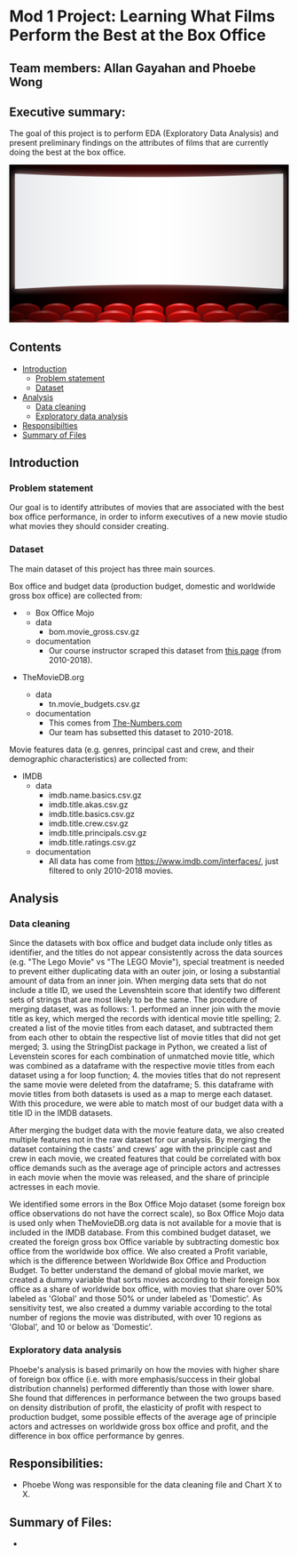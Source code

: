 # Mod 1 Project: Learning What Films Perform the Best at the Box Office

## Team members: Allan Gayahan and Phoebe Wong

## Executive summary:

The goal of this project is to perform EDA (Exploratory Data Analysis) and present preliminary findings on the attributes of films that are currently doing the best at the box office. 

![Movie theater pic](Movie-Theater-PowerPoint-Background.png)

## Contents

- [Introduction](#Introduction)
    - [Problem statement](#Problem-statement)
    - [Dataset](#Dataset)
- [Analysis](#Analysis)
    - [Data cleaning](#Data-cleaning)
    - [Exploratory data analysis](#Exploratory-data-analysis)
- [Responsibilties](#Responsibilities)
- [Summary of Files](#Files-summary)


## Introduction

### Problem statement

Our goal is to identify attributes of movies that are associated with the best box office performance, in order to inform executives of a new movie studio what movies they should consider creating. 

### Dataset

The main dataset of this project has three main sources. 

Box office and budget data (production budget, domestic and worldwide gross box office) are collected from: 

- - Box Office Mojo
  - data
    - bom.movie_gross.csv.gz
  - documentation
    - Our course instructor scraped this dataset from [this page](https://www.boxofficemojo.com/yearly/chart/?view2=worldwide&yr=2010&p=.htm) (from 2010-2018).

- TheMovieDB.org
  - data
    - tn.movie_budgets.csv.gz
  - documentation
    - This comes from [The-Numbers.com](https://www.the-numbers.com/movie/budgets/all)
    - Our team has subsetted this dataset to 2010-2018.

Movie features data (e.g. genres, principal cast and crew, and their demographic characteristics) are collected from:

- IMDB
  - data
    - imdb.name.basics.csv.gz
    - imdb.title.akas.csv.gz
    - imdb.title.basics.csv.gz
    - imdb.title.crew.csv.gz
    - imdb.title.principals.csv.gz
    - imdb.title.ratings.csv.gz
  - documentation
    - All data has come from https://www.imdb.com/interfaces/, just filtered to only 2010-2018 movies.


## Analysis

### Data cleaning

Since the datasets with box office and budget data include only titles as identifier, and the titles do not appear consistently across the data sources (e.g. "The Lego Movie" vs "The LEGO Movie"), special treatment is needed to prevent either duplicating data with an outer join, or losing a substantial amount of data from an inner join. When merging data sets that do not include a title ID, we used the Levenshtein score that identify two different sets of strings that are most likely to be the same. The procedure of merging dataset, was as follows: 1. performed an inner join with the movie title as key, which merged the records with identical movie title spelling; 2. created a list of the movie titles from each dataset, and subtracted them from each other to obtain the respective list of movie titles that did not get merged; 3. using the StringDist package in Python, we created a list of Levenstein scores for each combination of unmatched movie title, which was combined as a dataframe with the respective movie titles from each dataset using a for loop function; 4. the movies titles that do not represent the same movie were deleted from the dataframe; 5. this dataframe with movie titles from both datasets is used as a map to merge each dataset. With this procedure, we were able to match most of our budget data with a title ID in the IMDB datasets.

After merging the budget data with the movie feature data, we also created multiple features not in the raw dataset for our analysis. By merging the dataset containing the casts' and crews' age with the principle cast and crew in each movie, we created features that could be correlated with box office demands such as the average age of principle actors and actresses in each movie when the movie was released, and the share of principle actresses in each movie.

We identified some errors in the Box Office Mojo dataset (some foreign box office observations do not have the correct scale), so Box Office Mojo data is used only when TheMovieDB.org data is not available for a movie that is included in the IMDB database. From this combined budget dataset, we created the foreign gross box Office variable by subtracting domestic box office from the worldwide box office. We also created a Profit variable, which is the difference between Worldwide Box Office and Production Budget. To better understand the demand of global movie market, we created a dummy variable that sorts movies according to their foreign box office as a share of worldwide box office, with movies that share over 50% labeled as 'Global' and those 50% or under labeled as 'Domestic'. As sensitivity test, we also created a dummy variable according to the total number of regions the movie was distributed, with over 10 regions as 'Global', and 10 or below as 'Domestic'.

### Exploratory data analysis

Phoebe's analysis is based primarily on how the movies with higher share of foreign box office (i.e. with more emphasis/success in their global distribution channels) performed differently than those with lower share. She found that differences in performance between the two groups based on density distribution of profit, the elasticity of profit with respect to production budget, some possible effects of the average age of principle actors and actresses on worldwide gross box office and profit, and the difference in box office performance by genres.


## Responsibilities:

- Phoebe Wong was responsible for the data cleaning file and Chart X to X.


## Summary of Files:

-
